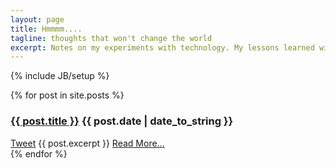 ```yaml
---
layout: page
title: Hmmmm....
tagline: thoughts that won't change the world
excerpt: Notes on my experiments with technology. My lessons learned will be documented here, warts and all. Maybe it will be useful to someone.
---
```

{% include JB/setup %}

<div class="posts">
  {% for post in site.posts %}
    <div class="post">
	<h3 class="title"><a href="{{ BASE_PATH }}{{ post.url }}">{{ post.title }}</a>
	<span class="date">{{ post.date | date_to_string }}</span></h3>
	<span class="socialshare">
<a href="https://twitter.com/share" class="twitter-share-button" data-text="{{ post.title }}" data-via="rgardler" data-size="large" data-count="none" data-hashtags="{{ post.tags[0] }}">Tweet</a> <script>!function(d,s,id){var js,fjs=d.getElementsByTagName(s)[0],p=/^http:/.test(d.location)?'http':'https';if(!d.getElementById(id)){js=d.createElement(s);js.id=id;js.src=p+'://platform.twitter.com/widgets.js';fjs.parentNode.insertBefore(js,fjs);}}(document, 'script', 'twitter-wjs');</script></span>
	{{ post.excerpt }}
	<a class="more" href="{{ BASE_PATH }}{{ post.url }}">Read More...</a>
    </div>
  {% endfor %}
</div>


